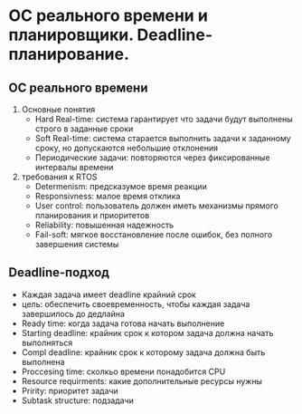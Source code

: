 # ОС реального времени и планировщики. Deadline-планирование.

## ОС реального времени

1. Основные понятия
   * Hard Real-time: система гарантирует что задачи будут выполнены строго в заданные сроки
   * Soft Real-time: система старается выполнить задачи к заданному сроку, но допускаются небольшие отклонения
   * Периодические задачи: повторяются через фиксированные интервалы времени
2. требования к RTOS
   * Determenism: предсказумое время реакции
   * Responsivness: малое время отклика
   * User control: пользователь должен иметь механизмы прямого планирования и приоритетов
   * Reliability: повышенная надежность
   * Fail-soft: мягкое восстановление после ошибок, без полного завершения системы

## Deadline-подход

* Каждая задача имеет deadline крайний срок
* цель: обеспечить своевременность, чтобы каждая задача завершилось до дедлайна
* Ready time: когда задача готова начать выполнение
* Starting deadline: крайник срок к котором задача должна начать выполняться
* Compl deadline: крайник срок к которому задача должна быть выполнена
* Proccesing time: сколкьо времени понадобится CPU
* Resource requirments: какие дополнительные ресурсы нужны
* Pririty: приоритет задачи
* Subtask structure: подзадачи